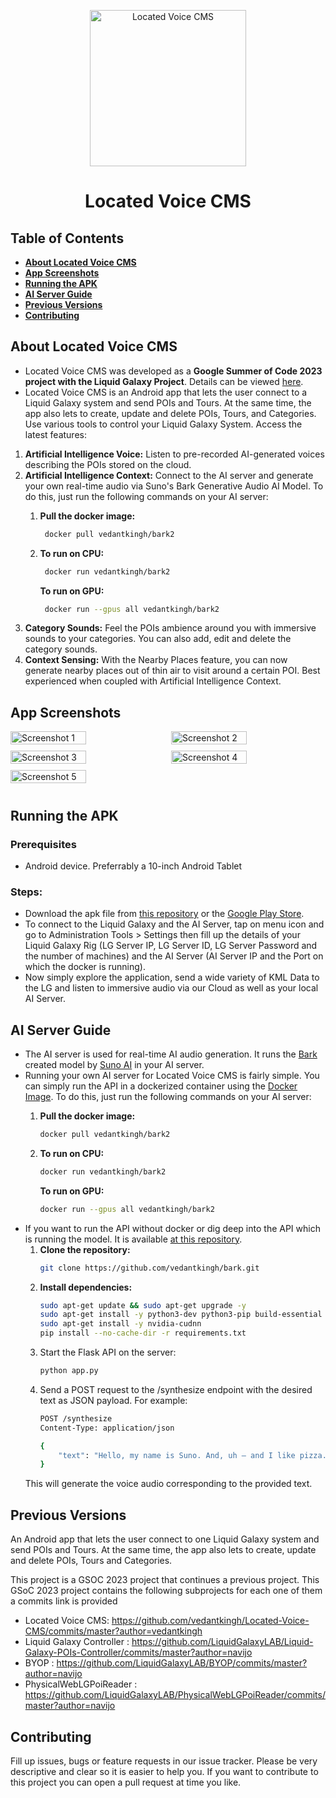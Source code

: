 <p align="center">
  <img alt="Located Voice CMS" src="https://github.com/vedantkingh/Located-Voice-CMS/blob/master/assets/ReadMeContent/lvc-logo.png?raw=true" height="250px">
</p>  
<h1 align="center"> Located Voice CMS </h1>

## Table of Contents

- **[About Located Voice CMS](#about-located-voice-cms)**
- **[App Screenshots](#app-screenshots)**
- **[Running the APK](#running-the-apk)**
- **[AI Server Guide](#ai-server-guide)**
- **[Previous Versions](#previous-versions)**
- **[Contributing](#contributing)**


## About Located Voice CMS

* Located Voice CMS was developed as a **Google Summer of Code 2023 project with the Liquid Galaxy Project**. Details can be viewed [here](https://summerofcode.withgoogle.com/programs/2023/projects/n3hWZbED).
* Located Voice CMS is an Android app that lets the user connect to a Liquid Galaxy system and send POIs and Tours. At the same time, the app also lets to create, update and delete POIs, Tours, and Categories. Use various tools to control your Liquid Galaxy System.
Access the latest features:
1. **Artificial Intelligence Voice:** Listen to pre-recorded AI-generated voices describing the POIs stored on the cloud.
2. **Artificial Intelligence Context:** Connect to the AI server and generate your own real-time audio via Suno's Bark Generative Audio AI Model. To do this, just run the following commands on your AI server:
    1. **Pull the docker image:**
       ```bash
    	docker pull vedantkingh/bark2
       ```
    2. **To run on CPU:**
       ```bash
  		docker run vedantkingh/bark2
       ```
  
       **To run on GPU:**
       ```bash
  		docker run --gpus all vedantkingh/bark2 
       ```
4. **Category Sounds:** Feel the POIs ambience around you with immersive sounds to your categories. You can also add, edit and delete the category sounds.
5. **Context Sensing:** With the Nearby Places feature, you can now generate nearby places out of thin air to visit around a certain POI. Best experienced when coupled with Artificial Intelligence Context.

## App Screenshots

<div style="display: flex; justify-content: space-between; flex-wrap: wrap;">
    <img src="https://github.com/vedantkingh/Located-Voice-CMS/assets/123883929/f7f5374b-3212-4a85-be3f-ee314c311f1a" alt="Screenshot 1" style="width: 49%; margin-right: 1%; margin-bottom: 10px;">
    <img src="https://github.com/vedantkingh/Located-Voice-CMS/assets/123883929/af97b383-e6ad-43aa-a8fd-643d5c81d2f2" alt="Screenshot 2" style="width: 49%; margin-left: 1%; margin-bottom: 10px;">
    <img src="https://github.com/vedantkingh/Located-Voice-CMS/assets/123883929/c711b3dc-1f90-4868-a46f-ecc3f67091f0" alt="Screenshot 3" style="width: 49%; margin-right: 1%; margin-bottom: 10px;">
    <img src="https://github.com/vedantkingh/Located-Voice-CMS/assets/123883929/99f0087b-d922-44f2-b8fc-fc4693043535" alt="Screenshot 4" style="width: 49%; margin-left: 1%; margin-bottom: 10px;">
    <img src="https://github.com/vedantkingh/Located-Voice-CMS/assets/123883929/4404aba5-ddf2-40a8-ab41-9b80d79da639" alt="Screenshot 5" style="width: 49%; margin-right: 1%; margin-bottom: 10px;">
</div>


## Running the APK

### Prerequisites

* Android device. Preferrably a 10-inch Android Tablet

### Steps:

* Download the apk file from [this repository](https://github.com/vedantkingh/Located-Voice-CMS/raw/master/app/release/app-release.apk) or the [Google Play Store]().
* To connect to the Liquid Galaxy and the AI Server, tap on menu icon and go to Administration Tools > Settings then fill up the details of your Liquid Galaxy Rig (LG Server IP, LG Server ID, LG Server Password and the number of machines) and the AI Server (AI Server IP and the Port on which the docker is running).
* Now simply explore the application, send a wide variety of KML Data to the LG and listen to immersive audio via our Cloud as well as your local AI Server. 

## AI Server Guide
- The AI server is used for real-time AI audio generation. It runs the [Bark](https://github.com/suno-ai/bark) created model by [Suno AI](https://www.suno.ai/) in your AI server.
- Running your own AI server for Located Voice CMS is fairly simple. You can simply run the API in a dockerized container using the [Docker Image](https://hub.docker.com/repository/docker/vedantkingh/bark2/general). To do this, just run the following commands on your AI server:
    1. **Pull the docker image:**
       ```bash
       docker pull vedantkingh/bark2
       ```
    2. **To run on CPU:**
       ```bash
  	   docker run vedantkingh/bark2
       ```
  
       **To run on GPU:**
       ```bash
       docker run --gpus all vedantkingh/bark2 
       ```
- If you want to run the API without docker or dig deep into the API which is running the model. It is available [at this repository](https://github.com/vedantkingh/bark).
    1. **Clone the repository:**
         ```bash
  		git clone https://github.com/vedantkingh/bark.git
         ```
    2. **Install dependencies:**
       ```bash
  	   sudo apt-get update && sudo apt-get upgrade -y
       sudo apt-get install -y python3-dev python3-pip build-essential sox libsox-fmt-mp3
       sudo apt-get install -y nvidia-cudnn
       pip install --no-cache-dir -r requirements.txt
       ```
    3. Start the Flask API on the server:
        ```bash
        python app.py
        ```
    4. Send a POST request to the /synthesize endpoint with the desired text as JSON payload. For example:
        ```bash
        POST /synthesize
        Content-Type: application/json
        
        {
            "text": "Hello, my name is Suno. And, uh — and I like pizza. [laughs] But I also have other interests such as playing tic tac toe."
        }
        ```
    This will generate the voice audio corresponding to the provided text.

## Previous Versions
An Android app that lets the user connect to one Liquid Galaxy system and send POIs and Tours. At the same time, the app also lets to create, update and delete POIs, Tours and Categories.

This project is a GSOC 2023 project that continues a previous project.
This GSoC 2023 project contains the following subprojects for each one of them a commits link is provided

* Located Voice CMS: https://github.com/vedantkingh/Located-Voice-CMS/commits/master?author=vedantkingh
* Liquid Galaxy Controller : https://github.com/LiquidGalaxyLAB/Liquid-Galaxy-POIs-Controller/commits/master?author=navijo
* BYOP : https://github.com/LiquidGalaxyLAB/BYOP/commits/master?author=navijo
* PhysicalWebLGPoiReader : https://github.com/LiquidGalaxyLAB/PhysicalWebLGPoiReader/commits/master?author=navijo

## Contributing 

Fill up issues, bugs or feature requests in our issue tracker. Please be very descriptive and clear so it is easier to help you.
If you want to contribute to this project you can open a pull request at time you like. 
